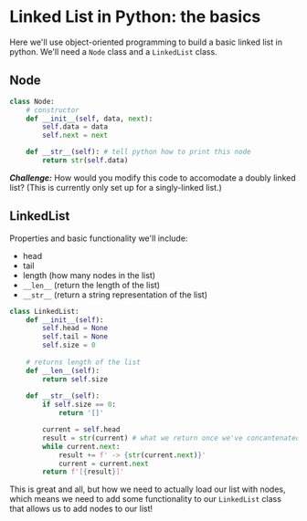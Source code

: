 # Linked List in Python: the basics

Here we'll use object-oriented programming to build a basic linked list in python. We'll need a `Node` class and a `LinkedList` class.

## Node

```python
class Node:
	# constructor
	def __init__(self, data, next):
		self.data = data
		self.next = next

	def __str__(self): # tell python how to print this node
		return str(self.data)
```

***Challenge:*** How would you modify this code to accomodate a doubly linked list? (This is currently only set up for a singly-linked list.)

## LinkedList

Properties and basic functionality we'll include:
* head
* tail
* length (how many nodes in the list)
* `__len__` (return the length of the list)
* `__str__` (return a string representation of the list)

```python
class LinkedList:
	def __init__(self):
		self.head = None
		self.tail = None
		self.size = 0
	
	# returns length of the list
	def __len__(self):
		return self.size
	
	def __str__(self):
		if self.size == 0:
			return '[]'

		current = self.head
		result = str(current) # what we return once we've concantenated all the nodes to it
		while current.next:
			result += f' -> {str(current.next)}'
			current = current.next
		return f'[{result}]'
```

This is great and all, but how we need to actually load our list with nodes, which means we need to add some functionality to our `LinkedList` class that allows us to add nodes to our list!
